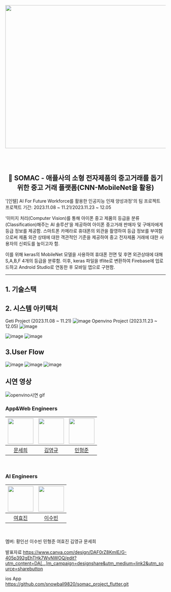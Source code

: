 <p align="center"><img src="https://github.com/narang-geti/geti-project-naranggeti/assets/124758100/dda6c507-4c1b-4513-920d-112867cb18f1"  width="800" height="450"/></p>

<br/><br/>
<h2 align="center">🍻 SOMAC - 애플사의 소형 전자제품의 중고거래를 돕기 위한 중고 거래 플랫폼(CNN-MobileNet을 활용) </h2>

'[인텔] AI For Future Workforce를 활용한 인공지능 인재 양성과정'의 팀 프로젝트
프로젝트 기간: 2023.11.08 ~ 11.21/2023.11.23 ~ 12.05

‘이미지 처리(Computer Vision)를 통해 아이폰 중고 제품의 등급을 분류(Classification)해주는 AI 솔루션’을 제공하여 아이폰 중고거래 판매자 및 구매자에게 등급 정보를 제공함.
스마트폰 카메라로 휴대폰의 외관을 촬영하여 등급 정보를 부여함으로써 제품 외관 상태에 대한 객관적인 기준을 제공하여 중고 전자제품 거래에 대한 사용자의 신뢰도를 높이고자 함.

이를 위해 keras의 MobileNet 모델을 사용하여 휴대폰 전면 및 후면 외관상태에 대해 S,A,B,F 4개의 등급을 분류함. 이후, keras 파일을 tflite로 변환하여 Firebase에 업로드하고 Android Studio로 연동한 후 모바일 앱으로 구현함.

----

## 1. 기술스택

## 2. 시스템 아키텍처
Geti Project (2023.11.08 ~ 11.21)
![image](https://github.com/narang-geti/geti-project-naranggeti/assets/124758100/1d5f02c7-7334-4336-b190-eeac3f0b240c)
Openvino Project (2023.11.23 ~ 12.05)
![image](https://github.com/narang-geti/geti-project-naranggeti/assets/124758100/0b54359b-942e-4838-a236-e4aebef16b13)

![image](https://github.com/narang-geti/geti-project-naranggeti/assets/124758100/f61f50df-346d-4a04-b82a-0bf399e17761)
![image](https://github.com/narang-geti/geti-project-naranggeti/assets/124758100/aa3c7538-0618-499a-9746-8d56ee7c1f99)

## 3.User Flow
![image](https://github.com/narang-geti/geti-project-naranggeti/assets/124758100/ddb6099a-70a3-4c33-a7e4-12bd954e1a74)
![image](https://github.com/narang-geti/geti-project-naranggeti/assets/124758100/c36a2d28-52a2-4e17-9756-10d8f8e81ea6)
![image](https://github.com/narang-geti/geti-project-naranggeti/assets/124758100/70be4b1a-4ac8-4fd0-9a5a-3efed6f8e743)

## 시연 영상
![openvino시연 gif](https://github.com/narang-geti/geti-project-naranggeti/assets/124758100/20efee7e-0260-4dee-a977-4520ac8ccf94)

### App&Web Engineers
|<img src="https://avatars.githubusercontent.com/u/124758100?v=4" width="80">|<img src="https://avatars.githubusercontent.com/u/139526120?v=4"  width="80">|<img src="https://avatars.githubusercontent.com/u/139526041?v=4" width="80">|
|:---:|:---:|:---:|
|[문세희](https://github.com/snowball9820)|[김영규](https://github.com/CaptinJackLeader)|[민형준](https://github.com/xax219)|
  <br>
  
### AI Engineers
|<img src="https://avatars.githubusercontent.com/u/139525853?v=4" width="80">|<img src="https://avatars.githubusercontent.com/u/139526149?v=4"  width="80">|
|:---:|:---:|
|[여효진](https://github.com/penguinetongtong)|[이수빈](https://github.com/dltnqls3119)|
  <br>

멤버: 황인선 이수빈 민형준 여효진 김영규 문세희

발표자료
https://www.canva.com/design/DAF0rZ8KmlE/G-405p392gEhTHk7WyNWOQ/edit?utm_content=DA[…]m_campaign=designshare&utm_medium=link2&utm_source=sharebutton  

ios App    
https://github.com/snowball9820/somac_project_flutter.git



